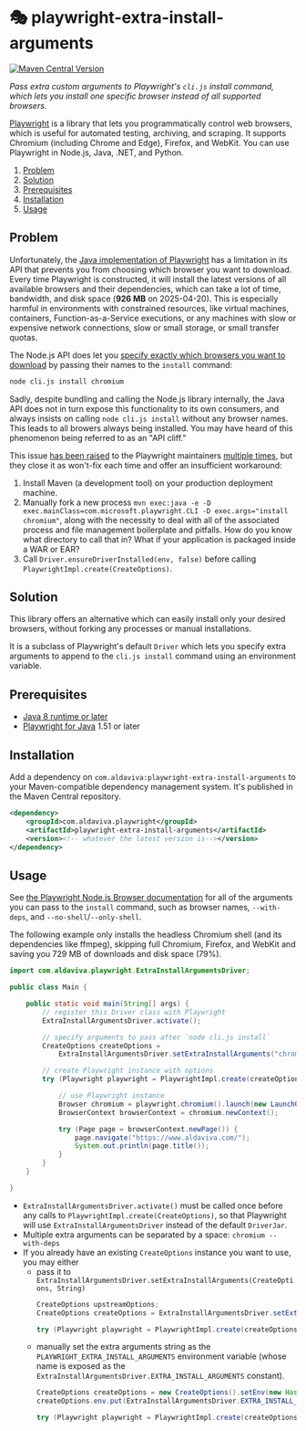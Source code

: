 🎭 playwright-extra-install-arguments
===

[![Maven Central Version](https://img.shields.io/maven-central/v/com.aldaviva.playwright/playwright-extra-install-arguments?logo=apachemaven&label=maven&color=success)](https://central.sonatype.com/artifact/com.aldaviva.playwright/playwright-extra-install-arguments)

*Pass extra custom arguments to Playwright's `cli.js` install command, which lets you install one specific browser instead of all supported browsers.*

[Playwright](https://playwright.dev) is a library that lets you programmatically control web browsers, which is useful for automated testing, archiving, and scraping. It supports Chromium (including Chrome and Edge), Firefox, and WebKit. You can use Playwright in Node.js, Java, .NET, and Python.

<!-- MarkdownTOC autolink="true" bracket="round" autoanchor="false" levels="1,2,3" bullets="1.,-" -->

1. [Problem](#problem)
1. [Solution](#solution)
1. [Prerequisites](#prerequisites)
1. [Installation](#installation)
1. [Usage](#usage)

<!-- /MarkdownTOC -->

## Problem
Unfortunately, the [Java implementation of Playwright](https://playwright.dev/java/docs/intro) has a limitation in its API that prevents you from choosing which browser you want to download. Every time Playwright is constructed, it will install the latest versions of all available browsers and their dependencies, which can take a lot of time, bandwidth, and disk space (**926 MB** on 2025-04-20). This is especially harmful in environments with constrained resources, like virtual machines, containers, Function-as-a-Service executions, or any machines with slow or expensive network connections, slow or small storage, or small transfer quotas.

The Node.js API does let you [specify exactly which browsers you want to download](https://playwright.dev/docs/browsers#install-browsers) by passing their names to the `install` command:
```sh
node cli.js install chromium
```

Sadly, despite bundling and calling the Node.js library internally, the Java API does not in turn expose this functionality to its own consumers, and always insists on calling `node cli.js install` without any browser names. This leads to all browers always being installed. You may have heard of this phenomenon being referred to as an "API cliff."

This issue [has been raised](https://github.com/microsoft/playwright-java/issues/215) to the Playwright maintainers [multiple times](https://github.com/microsoft/playwright-java/issues/388), but they close it as won't-fix each time and offer an insufficient workaround:
1. Install Maven (a development tool) on your production deployment machine.
1. Manually fork a new process `mvn exec:java -e -D exec.mainClass=com.microsoft.playwright.CLI -D exec.args="install chromium"`, along with the necessity to deal with all of the associated process and file management boilerplate and pitfalls. How do you know what directory to call that in? What if your application is packaged inside a WAR or EAR?
1. Call `Driver.ensureDriverInstalled(env, false)` before calling `PlaywrightImpl.create(CreateOptions)`.

## Solution
This library offers an alternative which can easily install only your desired browsers, without forking any processes or manual installations.

It is a subclass of Playwright's default `Driver` which lets you specify extra arguments to append to the `cli.js install` command using an environment variable.

## Prerequisites
- [Java 8 runtime or later](https://adoptium.net/temurin/releases/)
- [Playwright for Java](https://central.sonatype.com/artifact/com.microsoft.playwright/playwright) 1.51 or later

## Installation
Add a dependency on `com.aldaviva:playwright-extra-install-arguments` to your Maven-compatible dependency management system. It's published in the Maven Central repository.

```xml
<dependency>
    <groupId>com.aldaviva.playwright</groupId>
    <artifactId>playwright-extra-install-arguments</artifactId>
    <version><!-- whatever the latest version is--></version>
</dependency>
```

## Usage

See [the Playwright Node.js Browser documentation](https://playwright.dev/docs/browsers) for all of the arguments you can pass to the `install` command, such as browser names, `--with-deps`, and `--no-shell`/`--only-shell`.

The following example only installs the headless Chromium shell (and its dependencies like ffmpeg), skipping full Chromium, Firefox, and WebKit and saving you 729 MB of downloads and disk space (79%).

```java
import com.aldaviva.playwright.ExtraInstallArgumentsDriver;

public class Main {

    public static void main(String[] args) {
        // register this Driver class with Playwright
        ExtraInstallArgumentsDriver.activate();

        // specify arguments to pass after `node cli.js install`
        CreateOptions createOptions = 
            ExtraInstallArgumentsDriver.setExtraInstallArguments("chromium --with-deps --only-shell");

        // create Playwright instance with options
        try (Playwright playwright = PlaywrightImpl.create(createOptions)) {

            // use Playwright instance
            Browser chromium = playwright.chromium().launch(new LaunchOptions().setHeadless(true));
            BrowserContext browserContext = chromium.newContext();

            try (Page page = browserContext.newPage()) {
                page.navigate("https://www.aldaviva.com/");
                System.out.println(page.title());
            }
        }
    }

}
```

- `ExtraInstallArgumentsDriver.activate()` must be called once before any calls to `PlaywrightImpl.create(CreateOptions)`, so that Playwright will use `ExtraInstallArgumentsDriver` instead of the default `DriverJar`.
- Multiple extra arguments can be separated by a space: `chromium --with-deps`
- If you already have an existing `CreateOptions` instance you want to use, you may either
    - pass it to `ExtraInstallArgumentsDriver.setExtraInstallArguments(CreateOptions, String)`
        ```java
        CreateOptions upstreamOptions;
        CreateOptions createOptions = ExtraInstallArgumentsDriver.setExtraInstallArguments(upstreamOptions, "webkit");

        try (Playwright playwright = PlaywrightImpl.create(createOptions)) { /*...*/ }
        ```
    - manually set the extra arguments string as the `PLAYWRIGHT_EXTRA_INSTALL_ARGUMENTS` environment variable (whose name is exposed as the `ExtraInstallArgumentsDriver.EXTRA_INSTALL_ARGUMENTS` constant).
        ```java
        CreateOptions createOptions = new CreateOptions().setEnv(new HashMap<>());
        createOptions.env.put(ExtraInstallArgumentsDriver.EXTRA_INSTALL_ARGUMENTS, "firefox");
        
        try (Playwright playwright = PlaywrightImpl.create(createOptions)) { /*...*/ }
        ```